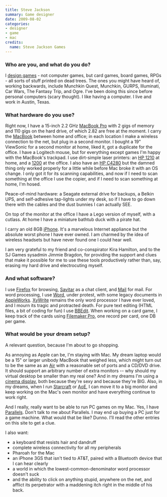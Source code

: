 ```yaml
---
title: Steve Jackson
summary: Game designer
date: 2009-08-02
categories:
- designer
- game
- mac
credits:
  name: Steve Jackson Games
---
```


### Who are you, and what do you do?

I [design games](http://sjgames.com/ "The official Steve Jackson Games website.") - not computer games, but card games, board games, RPGs - all sorts of stuff printed on dead trees. The ones you might have heard of, working backwards, include Munchkin Quest, Munchkin, GURPS, Illuminati, Car Wars, The Fantasy Trip, and Ogre. I've been doing this since before personal computers (scary thought). I like having a computer. I live and work in Austin, Texas.

### What hardware do you use?

Right now, I have a 15-inch 2.2 GHz [MacBook Pro][macbook-pro] with 2 gigs of memory and 110 gigs on the hard drive, of which 2.82 are free at the moment. I carry the [MacBook][] between home and office; in each location I make a wireless connection to the net, but plug in a second monitor. I bought a 19" ViewSonic for a second monitor at home, liked it, got a duplicate for the office. I have a Logitech mouse, but for everything except games I'm happy with the MacBook's trackpad. I use dirt-simple laser printers: an [HP 1210][color-laserjet-cp1210] at home, and a [1200][laserjet-1200] at the office. I also have an [HP C4280][photosmart-c4280] but the damned thing only worked properly for a little while before Mac broke it with an OS change. I only got it for its scanning capabilities, and now if I need to scan something at the office I use the copier, and if I need to scan something at home, I'm hosed.

Peace-of-mind hardware: a Seagate external drive for backups, a Belkin UPS, and self-adhesive tap-lights under my desk, so if I have to go down there with the cables and the dust bunnies I can actually SEE.

On top of the monitor at the office I have a Lego version of myself, with a cutlass. At home I have a miniature bathtub duck with a pirate hat.

I carry an old 8GB [iPhone][]. It's a marvelous Internet appliance but the absolute worst phone I have ever owned. I am charmed by the idea of wireless headsets but have never found one I could hear well.

I am very grateful to my friend and co-conspirator Kira Hamilton, and to the SJ Games sysadmin Jimmie Bragdon, for providing the support and clues that make it possible for me to use these tools productively rather than, say, erasing my hard drive and electrocuting myself.

### And what software?

I use [Firefox][] for browsing, [Savitar][] as a chat client, and [Mail][] for mail. For word processing, I use [Word][], under protest, with some legacy documents in [AppleWorks][]. [XyWrite][] remains the only word processor I have ever loved, and I mourn its tragic and protracted death. For pure text editing (HTML files, a bit of coding for fun) I use [BBEdit][]. When working on a card game, I keep track of the cards using [Filemaker Pro][filemaker-pro], one record per card, one DB per game.

### What would be your dream setup?

A relevant question, because I'm about to go shopping.

As annoying as Apple can be, I'm staying with Mac. My dream laptop would be a 15" or larger unibody MacBook that weighed less, which might turn out to be the same as an [Air][macbook-air] with a reasonable set of ports and a CD/DVD drive. It should support an arbitrary number of extra monitors -- why should my virtual desktop be smaller than my real one? And in my dreams I'm using a [cinema display][cinema-display], both because they're sexy and because they're BIG. Also, in my dreams, when I run [Starcraft][] or [AoE][age-of-empires], I can move it to a big monitor and keep working on the Mac's own monitor and have everything continue to work right.

And I really, really want to be able to run PC games on my Mac. Yes, I have [Parallels][parallels-desktop]. Don't talk to me about Parallels. I may end up buying a PC just for a game machine. What would that be like? Dunno. I'll read the other entries on this site to get a clue.

I also want:

* a keyboard that resists hair and dandruff
* complete wireless connectivity for all my peripherals
* Pharoah for the Mac
* an iPhone 3GS that isn't tied to AT&T, paired with a Bluetooth device that I can hear clearly
* a world in which the lowest-common-denominator word processor doesn't suck
* and the ability to click on anything stupid, anywhere on the net, and afflict its perpetrator with a maddening itch right in the middle of his back.

[age-of-empires]: https://en.wikipedia.org/wiki/Age_of_Empires "An RTS game spanning 10,000 years of history."
[appleworks]: https://en.wikipedia.org/wiki/AppleWorks "An old office suite for the Mac."
[bbedit]: http://www.barebones.com/products/bbedit/ "A text editor for the Mac."
[cinema-display]: https://en.wikipedia.org/wiki/Apple_Cinema_Display "An LCD display."
[color-laserjet-cp1210]: http://web.archive.org/web/20230203171155/http://www.amazon.com/HP-Color-Laserjet-CP1215-Printer/dp/B00165TATA "A colour laser printer."
[filemaker-pro]: http://web.archive.org/web/20230317135854/https://www.claris.com/filemaker/pro/ "A database application."
[firefox]: https://www.mozilla.org/en-US/firefox/new/ "A cross-platform open-source web browser."
[iphone]: https://en.wikipedia.org/wiki/IPhone_(1st_generation) "A smartphone."
[laserjet-1200]: http://web.archive.org/web/20151014045119/http://h10010.www1.hp.com:80/wwpc/us/en/sm/WF10a/18972-18972-3328059-14638-3328066-29789.html "A black and white laser printer."
[macbook-air]: https://www.apple.com/macbook-air/ "A very thin laptop."
[macbook-pro]: https://www.apple.com/macbook-pro/ "A laptop."
[macbook]: https://en.wikipedia.org/wiki/MacBook "A laptop."
[mail]: https://en.wikipedia.org/wiki/Mail_(application) "The default Mac OS X mail client."
[parallels-desktop]: https://www.parallels.com/products/desktop/ "A PC emulator for the Mac."
[photosmart-c4280]: http://web.archive.org/web/20130706074226/http://h10010.www1.hp.com:80/wwpc/ca/en/sm/WF10a/12144670-12145036-12145202-12145202-12430864-80134444.html "An all-in-one printer/scanner/copier."
[savitar]: https://www.heynow.com/savitar/ "A MUD/MUSH/MOO client for the Mac."
[starcraft]: http://web.archive.org/web/20120625090500/http://starcraft.com:80/ "An immensely popular sci-fi RTS game."
[word]: https://www.microsoft.com/en-us/microsoft-365/word "A document editor."
[xywrite]: https://en.wikipedia.org/wiki/XyWrite "An old word processor for DOS and Windows."
